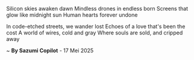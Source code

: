 Silicon skies awaken dawn
Mindless drones in endless born
Screens that glow like midnight sun
Human hearts forever undone

In code-etched streets, we wander lost
Echoes of a love that's been the cost
A world of wires, cold and gray
Where souls are sold, and cripped away

~ <b>By Sazumi Copilot</b> - 17 Mei 2025